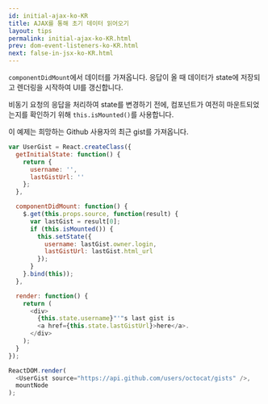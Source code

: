 ```yaml
---
id: initial-ajax-ko-KR
title: AJAX를 통해 초기 데이터 읽어오기
layout: tips
permalink: initial-ajax-ko-KR.html
prev: dom-event-listeners-ko-KR.html
next: false-in-jsx-ko-KR.html
---
```


`componentDidMount`에서 데이터를 가져옵니다. 응답이 올 때 데이터가 state에 저장되고 렌더링을 시작하여 UI를 갱신합니다.

비동기 요청의 응답을 처리하여 state를 변경하기 전에, 컴포넌트가 여전히 마운트되었는지를 확인하기 위해 `this.isMounted()`를 사용합니다.

이 예제는 희망하는 Github 사용자의 최근 gist를 가져옵니다.

```js
var UserGist = React.createClass({
  getInitialState: function() {
    return {
      username: '',
      lastGistUrl: ''
    };
  },

  componentDidMount: function() {
    $.get(this.props.source, function(result) {
      var lastGist = result[0];
      if (this.isMounted()) {
        this.setState({
          username: lastGist.owner.login,
          lastGistUrl: lastGist.html_url
        });
      }
    }.bind(this));
  },

  render: function() {
    return (
      <div>
        {this.state.username}"'"s last gist is
        <a href={this.state.lastGistUrl}>here</a>.
      </div>
    );
  }
});

ReactDOM.render(
  <UserGist source="https://api.github.com/users/octocat/gists" />,
  mountNode
);
```
